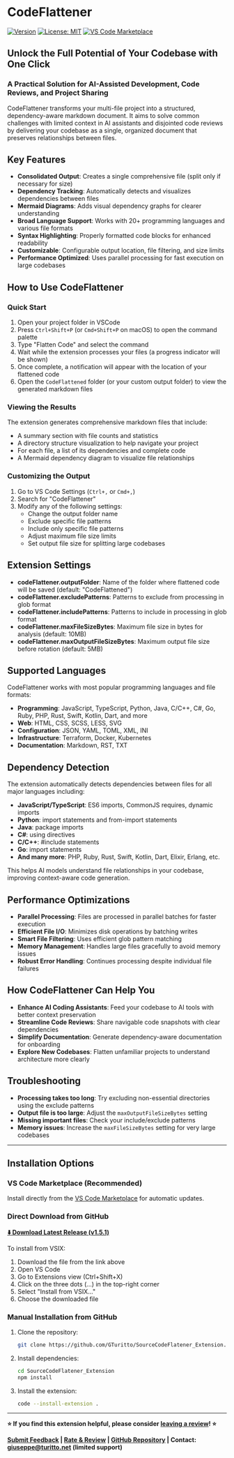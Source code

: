 # CodeFlattener

[![Version](https://img.shields.io/badge/version-1.5.1-blue.svg)](https://github.com/GTuritto/SourceCodeFlatener_Extension/releases)
[![License: MIT](https://img.shields.io/badge/License-MIT-yellow.svg)](https://github.com/GTuritto/SourceCodeFlatener_Extension/blob/main/LICENSE)
[![VS Code Marketplace](https://img.shields.io/badge/VS%20Code-Marketplace-blue.svg)](https://marketplace.visualstudio.com/items?itemName=GiuseppeTuritto.code-flattener)

## **Unlock the Full Potential of Your Codebase with One Click**

### **A Practical Solution for AI-Assisted Development, Code Reviews, and Project Sharing**

CodeFlattener transforms your multi-file project into a structured, dependency-aware markdown document. It aims to solve common challenges with limited context in AI assistants and disjointed code reviews by delivering your codebase as a single, organized document that preserves relationships between files.

## Key Features

- **Consolidated Output**: Creates a single comprehensive file (split only if necessary for size)
- **Dependency Tracking**: Automatically detects and visualizes dependencies between files
- **Mermaid Diagrams**: Adds visual dependency graphs for clearer understanding
- **Broad Language Support**: Works with 20+ programming languages and various file formats
- **Syntax Highlighting**: Properly formatted code blocks for enhanced readability
- **Customizable**: Configurable output location, file filtering, and size limits
- **Performance Optimized**: Uses parallel processing for fast execution on large codebases

## How to Use CodeFlattener

### Quick Start

1. Open your project folder in VSCode
2. Press `Ctrl+Shift+P` (or `Cmd+Shift+P` on macOS) to open the command palette
3. Type "Flatten Code" and select the command
4. Wait while the extension processes your files (a progress indicator will be shown)
5. Once complete, a notification will appear with the location of your flattened code
6. Open the `CodeFlattened` folder (or your custom output folder) to view the generated markdown files

### Viewing the Results

The extension generates comprehensive markdown files that include:

- A summary section with file counts and statistics
- A directory structure visualization to help navigate your project
- For each file, a list of its dependencies and complete code
- A Mermaid dependency diagram to visualize file relationships

### Customizing the Output

1. Go to VS Code Settings (`Ctrl+,` or `Cmd+,`)
2. Search for "CodeFlattener"
3. Modify any of the following settings:
   - Change the output folder name
   - Exclude specific file patterns
   - Include only specific file patterns
   - Adjust maximum file size limits
   - Set output file size for splitting large codebases

## Extension Settings

- **codeFlattener.outputFolder**: Name of the folder where flattened code will be saved (default: "CodeFlattened")
- **codeFlattener.excludePatterns**: Patterns to exclude from processing in glob format
- **codeFlattener.includePatterns**: Patterns to include in processing in glob format
- **codeFlattener.maxFileSizeBytes**: Maximum file size in bytes for analysis (default: 10MB)
- **codeFlattener.maxOutputFileSizeBytes**: Maximum output file size before rotation (default: 5MB)

## Supported Languages

CodeFlattener works with most popular programming languages and file formats:

- **Programming**: JavaScript, TypeScript, Python, Java, C/C++, C#, Go, Ruby, PHP, Rust, Swift, Kotlin, Dart, and more
- **Web**: HTML, CSS, SCSS, LESS, SVG
- **Configuration**: JSON, YAML, TOML, XML, INI
- **Infrastructure**: Terraform, Docker, Kubernetes
- **Documentation**: Markdown, RST, TXT

## Dependency Detection

The extension automatically detects dependencies between files for all major languages including:

- **JavaScript/TypeScript**: ES6 imports, CommonJS requires, dynamic imports
- **Python**: import statements and from-import statements
- **Java**: package imports
- **C#**: using directives
- **C/C++**: #include statements
- **Go**: import statements
- **And many more**: PHP, Ruby, Rust, Swift, Kotlin, Dart, Elixir, Erlang, etc.

This helps AI models understand file relationships in your codebase, improving context-aware code generation.

## Performance Optimizations

- **Parallel Processing**: Files are processed in parallel batches for faster execution
- **Efficient File I/O**: Minimizes disk operations by batching writes
- **Smart File Filtering**: Uses efficient glob pattern matching
- **Memory Management**: Handles large files gracefully to avoid memory issues
- **Robust Error Handling**: Continues processing despite individual file failures

## How CodeFlattener Can Help You

- **Enhance AI Coding Assistants**: Feed your codebase to AI tools with better context preservation
- **Streamline Code Reviews**: Share navigable code snapshots with clear dependencies
- **Simplify Documentation**: Generate dependency-aware documentation for onboarding
- **Explore New Codebases**: Flatten unfamiliar projects to understand architecture more clearly

## Troubleshooting

- **Processing takes too long**: Try excluding non-essential directories using the exclude patterns
- **Output file is too large**: Adjust the `maxOutputFileSizeBytes` setting
- **Missing important files**: Check your include/exclude patterns
- **Memory issues**: Increase the `maxFileSizeBytes` setting for very large codebases

---

## Installation Options

### VS Code Marketplace (Recommended)

Install directly from the [VS Code Marketplace](https://marketplace.visualstudio.com/items?itemName=GiuseppeTuritto.code-flattener) for automatic updates.

### Direct Download from GitHub

**[⬇️ Download Latest Release (v1.5.1)](https://github.com/GTuritto/SourceCodeFlatener_Extension/raw/main/releases/source-code-flattener-1.5.1.vsix)**

To install from VSIX:

1. Download the file from the link above
2. Open VS Code
3. Go to Extensions view (Ctrl+Shift+X)
4. Click on the three dots (...) in the top-right corner
5. Select "Install from VSIX..."
6. Choose the downloaded file

### Manual Installation from GitHub

1. Clone the repository:

   ```bash
   git clone https://github.com/GTuritto/SourceCodeFlatener_Extension.git
   ```

2. Install dependencies:

   ```bash
   cd SourceCodeFlatener_Extension
   npm install
   ```

3. Install the extension:

   ```bash
   code --install-extension .
   ```

---

**⭐ If you find this extension helpful, please consider [leaving a review](https://marketplace.visualstudio.com/items?itemName=GiuseppeTuritto.code-flattener&ssr=false#review-details)! ⭐**

**[Submit Feedback](https://codeflattener.canny.io/) | [Rate & Review](https://marketplace.visualstudio.com/items?itemName=GiuseppeTuritto.code-flattener&ssr=false#review-details) | [GitHub Repository](https://github.com/GTuritto/SourceCodeFlatener_Extension) | Contact: [giuseppe@turitto.net](mailto:giuseppe@turitto.net) (limited support)**
